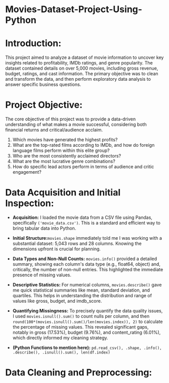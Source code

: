 # Movies-Dataset-Project-Using-Python

# Introduction:
This project aimed to analyze a dataset of movie information to uncover key insights related to profitability, IMDb ratings, and genre popularity. The dataset contained details on over 5,000 movies, including gross revenue, budget, ratings, and cast information. The primary objective was to clean and transform the data, and then perform exploratory data analysis to answer specific business questions.

# Project Objective:
The core objective of this project was to provide a data-driven understanding of what makes a movie successful, considering both financial returns and critical/audience acclaim. 
1. Which movies have generated the highest profits?
2. What are the top-rated films according to IMDb, and how do foreign language films perform within this elite group?
3. Who are the most consistently acclaimed directors?
4. What are the most lucrative genre combinations?
5. How do specific lead actors perform in terms of audience and critic engagement?

# Data Acquisition and Initial Inspection:

- **Acquisition:** I loaded the movie data from a CSV file using Pandas, specifically `('movie_data.csv')`. This is a standard and efficient way to bring tabular data into Python.
- **Initial Structure:**`movies.shape` immediately told me I was working with a substantial dataset: 5,043 rows and 28 columns. Knowing the dimensions upfront is crucial for planning.
- **Data Types and Non-Null Counts:** `movies.info()` provided a detailed summary, showing each column's data type (e.g., float64, object) and, critically, the number of non-null entries. This highlighted the immediate presence of missing values.
- **Descriptive Statistics:** For numerical columns, `movies.describe()` gave me quick statistical summaries like mean, standard deviation, and quartiles. This helps in understanding the distribution and range of values like gross, budget, and imdb_score.
- **Quantifying Missingness:** To precisely quantify the data quality issues, I used `movies.isnull().sum()` to count nulls per column, and then `round(100*(movies.isnull().sum()/len(movies.index)), 2)` to calculate the percentage of missing values. This revealed significant gaps, notably in gross (17.53%), budget (9.76%), and content_rating (6.01%), which directly informed my cleaning strategy.      

- **(Python Functions to mention here):** `pd.read_csv(), .shape, .info(), .describe(), .isnull().sum(), len(df.index)`

# Data Cleaning and Preprocessing:
